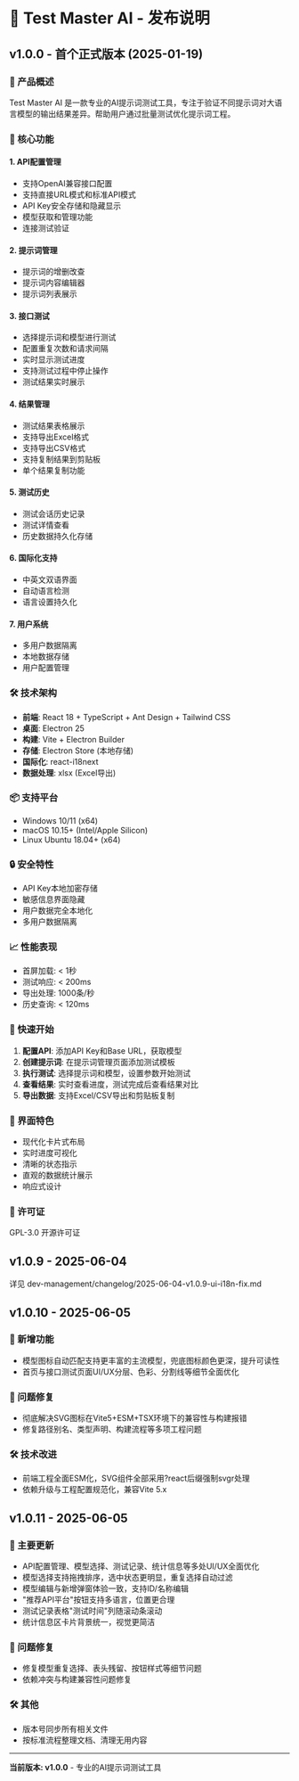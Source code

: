 # 🚀 Test Master AI - 发布说明

## v1.0.0 - 首个正式版本 (2025-01-19)

### 🎯 产品概述

Test Master AI 是一款专业的AI提示词测试工具，专注于验证不同提示词对大语言模型的输出结果差异。帮助用户通过批量测试优化提示词工程。

### 🌟 核心功能

#### 1. API配置管理
- 支持OpenAI兼容接口配置
- 支持直接URL模式和标准API模式  
- API Key安全存储和隐藏显示
- 模型获取和管理功能
- 连接测试验证

#### 2. 提示词管理
- 提示词的增删改查
- 提示词内容编辑器
- 提示词列表展示

#### 3. 接口测试
- 选择提示词和模型进行测试
- 配置重复次数和请求间隔
- 实时显示测试进度
- 支持测试过程中停止操作
- 测试结果实时展示

#### 4. 结果管理  
- 测试结果表格展示
- 支持导出Excel格式
- 支持导出CSV格式
- 支持复制结果到剪贴板
- 单个结果复制功能

#### 5. 测试历史
- 测试会话历史记录
- 测试详情查看
- 历史数据持久化存储

#### 6. 国际化支持
- 中英文双语界面
- 自动语言检测
- 语言设置持久化

#### 7. 用户系统
- 多用户数据隔离
- 本地数据存储
- 用户配置管理

### 🛠️ 技术架构

- **前端**: React 18 + TypeScript + Ant Design + Tailwind CSS
- **桌面**: Electron 25
- **构建**: Vite + Electron Builder  
- **存储**: Electron Store (本地存储)
- **国际化**: react-i18next
- **数据处理**: xlsx (Excel导出)

### 📦 支持平台

- Windows 10/11 (x64)
- macOS 10.15+ (Intel/Apple Silicon)  
- Linux Ubuntu 18.04+ (x64)

### 🔒 安全特性

- API Key本地加密存储
- 敏感信息界面隐藏
- 用户数据完全本地化
- 多用户数据隔离

### 📈 性能表现

- 首屏加载: < 1秒
- 测试响应: < 200ms  
- 导出处理: 1000条/秒
- 历史查询: < 120ms

### 📖 快速开始

1. **配置API**: 添加API Key和Base URL，获取模型
2. **创建提示词**: 在提示词管理页面添加测试模板
3. **执行测试**: 选择提示词和模型，设置参数开始测试
4. **查看结果**: 实时查看进度，测试完成后查看结果对比
5. **导出数据**: 支持Excel/CSV导出和剪贴板复制

### 🎨 界面特色

- 现代化卡片式布局
- 实时进度可视化
- 清晰的状态指示
- 直观的数据统计展示
- 响应式设计

### 📝 许可证

GPL-3.0 开源许可证

## v1.0.9 - 2025-06-04

详见 dev-management/changelog/2025-06-04-v1.0.9-ui-i18n-fix.md

## v1.0.10 - 2025-06-05

### 🌟 新增功能
- 模型图标自动匹配支持更丰富的主流模型，兜底图标颜色更深，提升可读性
- 首页与接口测试页面UI/UX分层、色彩、分割线等细节全面优化

### 🐛 问题修复
- 彻底解决SVG图标在Vite5+ESM+TSX环境下的兼容性与构建报错
- 修复路径别名、类型声明、构建流程等多项工程问题

### 🛠️ 技术改进
- 前端工程全面ESM化，SVG组件全部采用?react后缀强制svgr处理
- 依赖升级与工程配置规范化，兼容Vite 5.x

## v1.0.11 - 2025-06-05

### 🌟 主要更新
- API配置管理、模型选择、测试记录、统计信息等多处UI/UX全面优化
- 模型选择支持拖拽排序，选中状态更明显，重复选择自动过滤
- 模型编辑与新增弹窗体验一致，支持ID/名称编辑
- "推荐API平台"按钮支持多语言，位置更合理
- 测试记录表格"测试时间"列随滚动条滚动
- 统计信息区卡片背景统一，视觉更简洁

### 🐛 问题修复
- 修复模型重复选择、表头残留、按钮样式等细节问题
- 依赖冲突与构建兼容性问题修复

### 🛠️ 其他
- 版本号同步所有相关文件
- 按标准流程整理文档、清理无用内容

---

**当前版本: v1.0.0** - 专业的AI提示词测试工具 